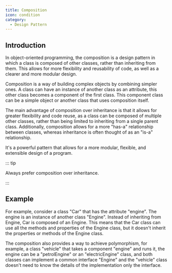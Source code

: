 ```yaml
---
title: Composition
icon: condition
category:
  - Design Pattern
---
```


## Introduction

In object-oriented programming, the composition is a design pattern in which a class is composed of other classes, rather than inheriting from them. This allows for more flexibility and reusability of code, as well as a clearer and more modular design.

Composition is a way of building complex objects by combining simpler ones. A class can have an instance of another class as an attribute, this other class becomes a component of the first class. This component class can be a simple object or another class that uses composition itself.

The main advantage of composition over inheritance is that it allows for greater flexibility and code reuse, as a class can be composed of multiple other classes, rather than being limited to inheriting from a single parent class. Additionally, composition allows for a more "has-a" relationship between classes, whereas inheritance is often thought of as an "is-a" relationship.

It's a powerful pattern that allows for a more modular, flexible, and extensible design of a program.

::: tip

Always prefer composition over inheritance.

:::

## Example

For example, consider a class "Car" that has the attribute "engine". The engine is an instance of another class "Engine". Instead of inheriting from Engine, Car is composed of an Engine. This means that the Car class can use all the methods and properties of the Engine class, but it doesn't inherit the properties or methods of the Engine class.

The composition also provides a way to achieve polymorphism, for example, a class "vehicle" that takes a component "engine" and runs it, the engine can be a "petrolEngine" or an "electricEngine" class, and both classes can implement a common interface "Engine" and the "vehicle" class doesn't need to know the details of the implementation only the interface.
